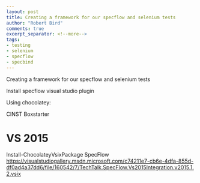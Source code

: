 ```yaml
--- 
layout: post
title: Creating a framework for our specflow and selenium tests
author: "Robert Bird"
comments: true
excerpt_separator: <!--more-->
tags: 
- testing 
- selenium
- specflow 
- specbind
---
```


Creating a framework for our specflow and selenium tests


Install specflow visual studio plugin

Using chocolatey: 

CINST Boxstarter

# VS 2015
Install-ChocolateyVsixPackage SpecFlow https://visualstudiogallery.msdn.microsoft.com/c74211e7-cb6e-4dfa-855d-df0ad4a37dd6/file/160542/7/TechTalk.SpecFlow.Vs2015Integration.v2015.1.2.vsix



